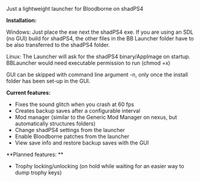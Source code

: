 Just a lightweight launcher for Bloodborne on shadPS4

**Installation:**

  Windows: Just place the exe next the shadPS4 exe. If you are using an SDL (no GUI) build for shadPS4, the other files in the BB Launcher folder have to be also transferred to the shadPS4 folder.
  
  Linux: The Launcher will ask for the shadPS4 binary/AppImage on startup. BBLauncher would need executable permission to run (chmod +x)

  GUI can be skipped with command line argument -n, only once the install folder has been set-up in the GUI.

**Current features:**
  - Fixes the sound glitch when you crash at 60 fps
  - Creates backup saves after a configurable interval
  - Mod manager (similar to the Generic Mod Manager on nexus, but automatically structures folders)
  - Change shadPS4 settings from the launcher
  - Enable Bloodborne patches from the launcher
  - View save info and restore backup saves with the GUI

**Planned features:  **
  - Trophy locking/unlocking (on hold while waiting for an easier way to dump trophy keys)


